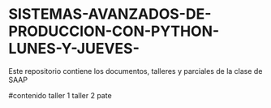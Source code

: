 # SISTEMAS-AVANZADOS-DE-PRODUCCION-CON-PYTHON-LUNES-Y-JUEVES-
Este repositorio contiene los documentos, talleres y parciales de la clase de SAAP 

#contenido
taller 1
taller 2
pate



